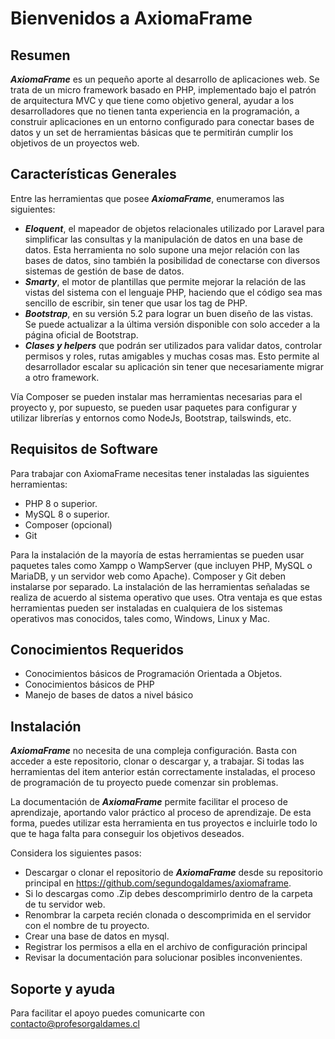 # Bienvenidos a AxiomaFrame

## **Resumen**
***AxiomaFrame*** es un pequeño aporte al desarrollo de aplicaciones web. Se trata de un micro framework basado en PHP, implementado bajo el patrón de arquitectura MVC y que tiene como objetivo general, ayudar a los desarrolladores que no tienen tanta experiencia en la programación, a construir aplicaciones en un entorno configurado para conectar bases de datos y un set de herramientas básicas que te permitirán cumplir los objetivos de un proyectos web.

## **Características Generales**
Entre las herramientas que posee ***AxiomaFrame***, enumeramos las siguientes:
- ***Eloquent***, el mapeador de objetos relacionales utilizado por Laravel para simplificar las consultas y la manipulación de datos en una base de datos. Esta herramienta no solo supone una mejor relación con las bases de datos, sino también la posibilidad de conectarse con diversos sistemas de gestión de base de datos.
- ***Smarty***, el motor de plantillas que permite mejorar la relación de las vistas del sistema con el lenguaje PHP, haciendo que el código sea mas sencillo de escribir, sin tener que usar los tag de PHP.
- ***Bootstrap***, en su versión 5.2 para lograr un buen diseño de las vistas. Se puede actualizar a la última versión disponible con solo acceder a la página oficial de Bootstrap.
- ***Clases y helpers*** que podrán ser utilizados para validar datos, controlar permisos y roles, rutas amigables y muchas cosas mas. Esto permite al desarrollador escalar su aplicación sin tener que necesariamente migrar a otro framework.

Vía Composer se pueden instalar mas herramientas necesarias para el proyecto y, por supuesto, se pueden usar paquetes para configurar y utilizar librerías y entornos como NodeJs, Bootstrap, tailswinds, etc.

## **Requisitos de Software**
Para trabajar con AxiomaFrame necesitas tener instaladas las siguientes herramientas:
- PHP 8 o superior.
- MySQL 8 o superior.
- Composer (opcional)
- Git

Para la instalación de la mayoría de estas herramientas se pueden usar paquetes tales como Xampp o WampServer (que incluyen PHP, MySQL o MariaDB, y un servidor web como Apache). Composer y Git deben instalarse por separado. La instalación de las herramientas señaladas se realiza de acuerdo al sistema operativo que uses. Otra ventaja es que estas herramientas pueden ser instaladas en cualquiera de los sistemas operativos mas conocidos, tales como, Windows, Linux y Mac.

## **Conocimientos Requeridos**
- Conocimientos básicos de Programación Orientada a Objetos.
- Conocimientos básicos de PHP
- Manejo de bases de datos a nivel básico


## **Instalación**
***AxiomaFrame*** no necesita de una compleja configuración. Basta con acceder a este repositorio, clonar o descargar y, a trabajar. Si todas las herramientas del item anterior están correctamente instaladas, el proceso de programación de tu proyecto puede comenzar sin problemas.

La documentación de ***AxiomaFrame*** permite facilitar el proceso de aprendizaje, aportando valor práctico al proceso de aprendizaje. De esta forma, puedes utilizar esta herramienta en tus proyectos e incluirle todo lo que te haga falta para conseguir los objetivos deseados.

Considera los siguientes pasos:

- Descargar o clonar el repositorio de ***AxiomaFrame*** desde su repositorio principal en https://github.com/segundogaldames/axiomaframe.
- Si lo descargas como .Zip debes descomprimirlo dentro de la carpeta de tu servidor web.
- Renombrar la carpeta recién clonada o descomprimida en el servidor con el nombre de tu proyecto.
- Crear una base de datos en mysql.
- Registrar los permisos a ella en el archivo de configuración principal
- Revisar la documentación para solucionar posibles inconvenientes.

## **Soporte y ayuda**
Para facilitar el apoyo puedes comunicarte con contacto@profesorgaldames.cl


